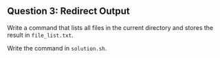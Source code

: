## Question 3: Redirect Output

Write a command that lists all files in the current directory and stores the result in `file_list.txt`.

Write the command in `solution.sh`.